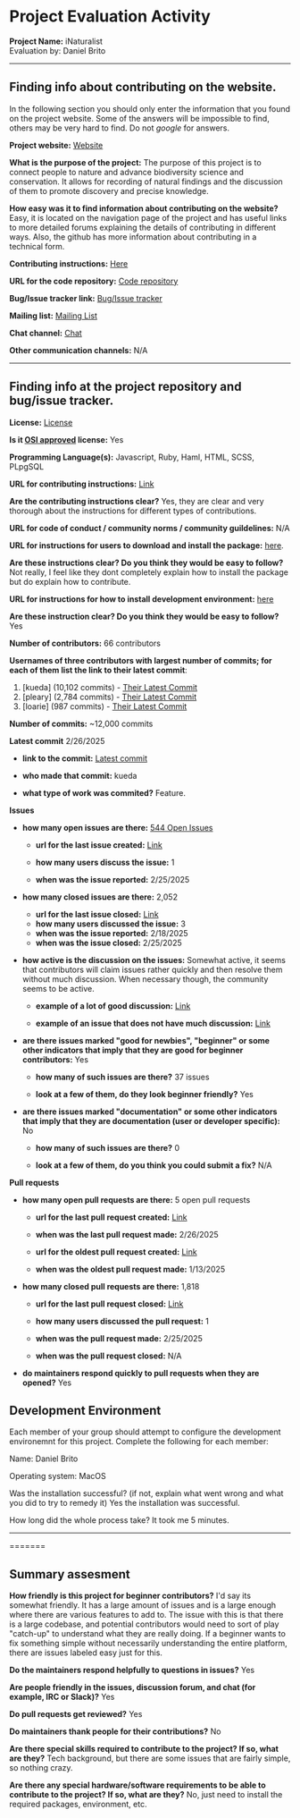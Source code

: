 # Project Evaluation Activity



__Project Name:__  iNaturalist  
Evaluation by: Daniel Brito


---

## Finding info about contributing on the website.

In the following section you should only enter the information that you
found on the project website. Some of the answers will be impossible to find, others
may be very hard to find. Do not _google_ for answers.

__Project website:__ [Website](https://www.inaturalist.org/)

__What is the purpose of the project:__ 
The purpose of this project is to connect people to nature and advance biodiversity science and conservation. It allows for recording of natural findings and the discussion of them to promote discovery and precise knowledge.

__How easy was it to find information about contributing on the website?__ 
Easy, it is located on the navigation page of the project and has useful links to more detailed forums explaining the details of contributing in different ways. Also, the github has more information about contributing in a technical form.

__Contributing instructions:__ [Here](https://help.inaturalist.org/en/support/solutions/folders/151000552105) 

__URL for the code repository:__ [Code repository](https://github.com/inaturalist/inaturalist)

__Bug/Issue tracker link:__ [Bug/Issue tracker](https://github.com/inaturalist/inaturalist/issues)

__Mailing list:__ [Mailing List](https://www.inaturalist.org/blog)

__Chat channel:__ [Chat](https://forum.inaturalist.org/)

__Other communication channels:__ N/A


---

## Finding info at the project repository and bug/issue tracker.

__License:__ [License](https://github.com/inaturalist/inaturalist/blob/main/MIT-LICENSE)


__Is it [OSI approved](https://opensource.org/licenses/alphabetical) license:__ Yes 

__Programming Language(s):__ Javascript, Ruby, Haml, HTML, SCSS, PLpgSQL

__URL for contributing instructions:__ [Link](https://github.com/inaturalist/inaturalist/blob/main/CONTRIBUTING.md)

__Are the contributing instructions clear?__ 
Yes, they are clear and very thorough about the instructions for different types of contributions.

__URL for code of conduct / community norms / community guildelines:__ N/A

__URL for instructions for users to download and install the package:__  [here](https://github.com/inaturalist/inaturalist/blob/main/CONTRIBUTING.md). 


__Are these instructions clear? Do you think they would be easy to follow?__ Not really, I feel like they dont completely explain how to install the package but do explain how to contribute.


__URL for instructions for how to install development environment:__ [here](https://github.com/inaturalist/inaturalist/blob/main/CONTRIBUTING.md)

__Are these instruction clear? Do you think they would be easy to follow?__ Yes


__Number of contributors:__ 66 contributors


__Usernames of three contributors with largest number of commits; for
each of them list the link to their latest commit__:

1. [kueda] (10,102 commits) - [Their Latest Commit](https://github.com/inaturalist/inaturalist/commit/c7a9b71552de8a9047d0480095e8d6ce3f749d04)
1. [pleary] (2,784 commits) - [Their Latest Commit](https://github.com/inaturalist/inaturalist/commits?author=pleary)
1. [loarie] (987 commits) - [Their Latest Commit](https://github.com/inaturalist/inaturalist/commit/003bd957bfd76e1210ca80547dcf6271f9dcada1)


__Number of commits:__ ~12,000 commits

__Latest commit__ 2/26/2025

- __link to the commit:__ [Latest commit](https://github.com/inaturalist/inaturalist/commit/c7a9b71552de8a9047d0480095e8d6ce3f749d04)

- __who made that commit:__ kueda

- __what type of work was commited?__ Feature.


__Issues__

- __how many open issues are there:__ [544 Open Issues](https://github.com/inaturalist/inaturalist/issues)

    - __url for the last issue created:__ [Link](https://github.com/inaturalist/inaturalist/issues/4417)

    - __how many users discuss the issue:__ 1
    
    - __when was the issue reported:__ 2/25/2025
    

- __how many closed issues are there:__ 2,052
    - __url for the last issue closed:__ [Link](https://github.com/inaturalist/inaturalist/issues/4408)
    - __how many users discussed the issue:__ 3
    - __when was the issue reported:__ 2/18/2025
    - __when was the issue closed:__ 2/25/2025

- __how active is the discussion on the issues:__ Somewhat active, it seems that contributors will claim issues rather quickly and then resolve them without much discussion. When necessary though, the community seems to be active.

    - __example of a lot of good discussion:__ [Link](https://github.com/inaturalist/inaturalist/issues/4255)
    
    - __example of an issue that does not have much discussion:__ [Link](https://github.com/inaturalist/inaturalist/issues/4417)



- __are there issues marked "good for newbies", "beginner" or some other indicators that imply that they are good for beginner contributors:__ Yes

    - __how many of such issues are there?__ 37 issues
    
    - __look at a few of them, do they look beginner friendly?__ Yes



- __are there issues marked "documentation" or some other indicators that imply that they are documentation (user or developer specific):__ No

    - __how many of such issues are there?__ 0
    
    - __look at a few of them, do you think you could submit a fix?__ N/A



__Pull requests__

- __how many open pull requests are there:__ 5 open pull requests

    - __url for the last pull request created:__ [Link](https://github.com/inaturalist/inaturalist/pull/4421)
    
    - __when was the last pull request made:__ 2/26/2025

    - __url for the oldest pull request created:__ [Link](https://github.com/inaturalist/inaturalist/pull/4347)
    
    - __when was the oldest pull request made:__ 1/13/2025

- __how many closed pull requests are there:__ 1,818

    - __url for the last pull request closed:__ [Link](https://github.com/inaturalist/inaturalist/pull/4419)
    
    - __how many users discussed the pull request:__ 1
    
    - __when was the pull request made:__  2/25/2025
    
    - __when was the pull request closed:__ N/A
    

- __do maintainers respond quickly to pull requests when they are opened?__ Yes


## Development Environment 

Each member of your group should attempt to configure the development environemnt 
for this project. Complete the following for each member:

Name: Daniel Brito

Operating system: MacOS

Was the installation successful? (if not, explain what went wrong and 
what you did to try to remedy it) Yes the installation was successful.

How long did the whole process take? It took me 5 minutes.

-----------

=======


## Summary assesment
__How friendly is this project for beginner contributors?__ I'd say its somewhat friendly. It has a large amount of issues and is a large enough where there are various features to add to. The issue with this is that there is a large codebase, and potential contributors would need to sort of play "catch-up" to understand what they are really doing. If a beginner wants to fix something simple without necessarily understanding the entire platform, there are issues labeled easy just for this.




__Do the maintainers respond helpfully to questions in issues?__ Yes



__Are people friendly in the issues, discussion forum, and chat (for example, IRC or Slack)?__ Yes




__Do pull requests get reviewed?__ Yes



__Do maintainers thank people for their contributions?__ No



__Are there special skills required to contribute to the project? If so, what are they?__ Tech background, but there are some issues that are fairly simple, so nothing crazy.



__Are there any special hardware/software requirements to be able to contribute to the project? If so, what are they?__ No, just need to install the required packages, environment, etc.

